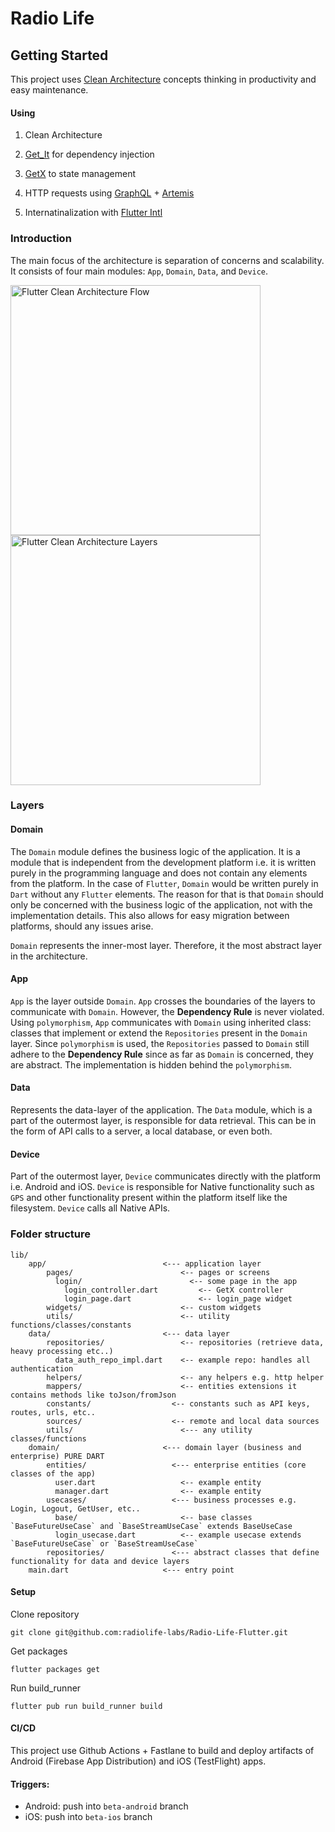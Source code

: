 # Radio Life 

## Getting Started

This project uses [Clean Architecture](https://blog.cleancoder.com/uncle-bob/2012/08/13/the-clean-architecture.html) concepts thinking in productivity and easy maintenance.

#### Using

1. Clean Architecture

2. [Get_It](https://pub.dev/packages/get_it) for dependency injection

3. [GetX](https://pub.dev/packages/get) to state management

4. HTTP requests using [GraphQL](https://pub.dev/packages/graphql) + [Artemis](https://pub.dev/packages/artemis)

5. Internatinalization with [Flutter Intl](https://plugins.jetbrains.com/plugin/13666-flutter-intl)

### Introduction
The main focus of the architecture is separation of concerns and scalability. It consists of four main modules: `App`, `Domain`, `Data`, and `Device`.

<img src="https://gitlab.com/snowman-labs/flutter-devs/project_sample_base/-/raw/master/img/flutter_clean_architecture.png" alt="Flutter Clean Architecture Flow" width="400"/>

<img src="https://gitlab.com/snowman-labs/flutter-devs/project_sample_base/-/raw/master/img/flutter_clean_architecture_layers.png" alt="Flutter Clean Architecture Layers" width="400"/>

### Layers

#### Domain
The `Domain` module defines the business logic of the application. It is a module that is independent from the development platform i.e. it is written purely in the programming language and does not contain any elements from the platform. In the case of `Flutter`, `Domain` would be written purely in `Dart` without any `Flutter` elements. The reason for that is that `Domain` should only be concerned with the business logic of the application, not with the implementation details. This also allows for easy migration between platforms, should any issues arise.

`Domain` represents the inner-most layer. Therefore, it the most abstract layer in the architecture.

#### App
`App` is the layer outside `Domain`. `App` crosses the boundaries of the layers to communicate with `Domain`. However, the **Dependency Rule** is never violated. Using `polymorphism`, `App` communicates with `Domain` using inherited class: classes that implement or extend the `Repositories` present in the `Domain` layer. Since `polymorphism` is used, the `Repositories` passed to `Domain` still adhere to the **Dependency Rule** since as far as `Domain` is concerned, they are abstract. The implementation is hidden behind the `polymorphism`.

#### Data
Represents the data-layer of the application. The `Data` module, which is a part of the outermost layer, is responsible for data retrieval. This can be in the form of API calls to a server, a local database, or even both.

#### Device
Part of the outermost layer, `Device` communicates directly with the platform i.e. Android and iOS. `Device` is responsible for Native functionality such as `GPS` and other functionality present within the platform itself like the filesystem. `Device` calls all Native APIs.

### Folder structure

```
lib/
    app/                          <--- application layer
        pages/                        <-- pages or screens
          login/                        <-- some page in the app
            login_controller.dart         <-- GetX controller
            login_page.dart               <-- login_page widget
        widgets/                      <-- custom widgets
        utils/                        <-- utility functions/classes/constants
    data/                         <--- data layer
        repositories/                 <-- repositories (retrieve data, heavy processing etc..)
          data_auth_repo_impl.dart    <-- example repo: handles all authentication
        helpers/                      <-- any helpers e.g. http helper
        mappers/                      <-- entities extensions it contains methods like toJson/fromJson
        constants/                  <-- constants such as API keys, routes, urls, etc..
        sources/                    <-- remote and local data sources
        utils/                        <--- any utility classes/functions
    domain/                       <--- domain layer (business and enterprise) PURE DART
        entities/                   <--- enterprise entities (core classes of the app)
          user.dart                   <-- example entity
          manager.dart                <-- example entity
        usecases/                   <--- business processes e.g. Login, Logout, GetUser, etc..
          base/                       <-- base classes `BaseFutureUseCase` and `BaseStreamUseCase` extends BaseUseCase
          login_usecase.dart          <-- example usecase extends `BaseFutureUseCase` or `BaseStreamUseCase`
        repositories/               <--- abstract classes that define functionality for data and device layers
    main.dart                     <--- entry point

```

#### Setup

Clone repository

```
git clone git@github.com:radiolife-labs/Radio-Life-Flutter.git
```

Get packages
```
flutter packages get
```

Run build_runner
```
flutter pub run build_runner build
```

#### CI/CD

This project use Github Actions + Fastlane to build and deploy artifacts of Android (Firebase App Distribution) and iOS (TestFlight) apps.

#### Triggers:
 - Android: push into `beta-android` branch
 - iOS: push into `beta-ios` branch
